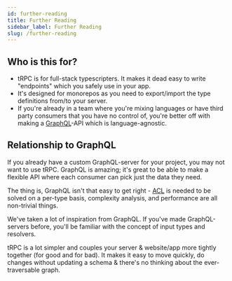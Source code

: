 ```yaml
---
id: further-reading
title: Further Reading
sidebar_label: Further Reading
slug: /further-reading
---
```


## Who is this for?

- tRPC is for full-stack typescripters. It makes it dead easy to write "endpoints" which you safely use in your app.
- It's designed for monorepos as you need to export/import the type definitions from/to your server.
- If you're already in a team where you're mixing languages or have third party consumers that you have no control of, you're better off with making a [GraphQL](https://graphql.org/)-API which is language-agnostic.

## Relationship to GraphQL

If you already have a custom GraphQL-server for your project, you may not want to use tRPC. GraphQL is amazing; it's great to be able to make a flexible API where each consumer can pick just the data they need.

The thing is, GraphQL isn't that easy to get right - [ACL](https://en.wikipedia.org/wiki/Access-control_list) is needed to be solved on a per-type basis, complexity analysis, and performance are all non-trivial things.

We've taken a lot of inspiration from GraphQL. If you've made GraphQL-servers before, you'll be familiar with the concept of input types and resolvers.

tRPC is a lot simpler and couples your server & website/app more tightly together (for good and for bad). It makes it easy to move quickly, do changes without updating a schema & there's no thinking about the ever-traversable graph.

<!---

## Differences to [Blitz.js](https://blitzjs.com/)

> I've gotten asked several times about differences with Blitz.js and started outlining some differences [on Twitter](https://twitter.com/alexdotjs/status/1436654002477969411). If you think the below comparison is wrong in any way, please don't hesitate to reach&nbsp;out.
> &mdash; [Alex&nbsp;/&nbsp;KATT](https://twitter.com/alexdotjs)

The philosophy of the _"Zero-API data layer"_ is the main common denominator in tRPC & Blitz.

Blitz is a full-stack framework & achieves this by maintaining a fork of Next.js and adding it into core - resulting in a more integrated developer experience. tRPC is a set of libraries that mainly focuses on the API-layer that can be used with any app or framework, resulting in no framework lock-in of React or Blitz's fork of Next.js.


### Benefits with tRPC

- Easy HTTP caching of queries as requests are made with `GET` rather than `POST` _(Blitz is planning on adding support for this too)_
- Query batching out-of-the-box
- Works great with React Native
- Well-tested & production-ready
- Not tied to React or Blitz's fork of Next.js
- Can be added to existing brownfield projects and adopted incrementally, regardless of stack
- WebSockets transport
- Subscription support
- Zero-conf SSR with `ssr: true` in `_app.tsx` does a prepass of all `useQuery` on the server
- Configurable data flow between client/server with links
- Single API-endpoint which reduces amounts of cold starts in serverless environments


### Benefits with Blitz.js

- Data layer integrated with the Next.js runtime, resulting in a more integrated experience
- Automatic integration with Blitz's auth
- Since you import server functions directly to the frontend, you can do things like CMD+click a function to jump to definition

### Potential Collaboration between Blitz and tRPC

Toward the end of 2021, Blitz creator Brandon Bayer announced a major pivot to a [framework agnostic toolkit](https://github.com/blitz-js/blitz/discussions/3075). This lead to a proposal from Alex on [ways for Blitz and tRPC to collaborate](https://github.com/blitz-js/blitz/discussions/3075#discussioncomment-1840918). Discussions around a potential integration with tRPC for the next iteration of Blitz has continued in [[RFC] New Blitz Toolkit Standalone Zero API Data Layer](https://github.com/blitz-js/blitz/discussions/3083).

-->
